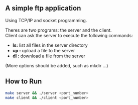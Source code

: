 ## A simple ftp application
Using TCP/IP and socket programming.

Theres are two programs: the server and the client.  
Client can ask the server to execute the following commands:  

- **ls:**  list all files in the server directory  
- **up <filename>:**   upload a file to the server  
- **dl <filename>:**   download a file from the server

(More options should be added, such as mkdir ...)

## How to Run
```bash
make server && ./server <port_number>
make client && ./client <port_number>
```